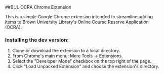 ##BUL OCRA Chrome Extension

This is a simple Google Chrome extension intended to streamline adding items to Brown University Library's Online Course Reserve Application (OCRA).

### Installing the dev version:

1. Clone or download the extension to a local directory.
1. From Chrome's main menu: More Tools -> Extensions.
2. Select the "Developer Mode" checkbox on the top right of the page. 
4. Click "Load Unpacked Extension" and choose the extension's directory.